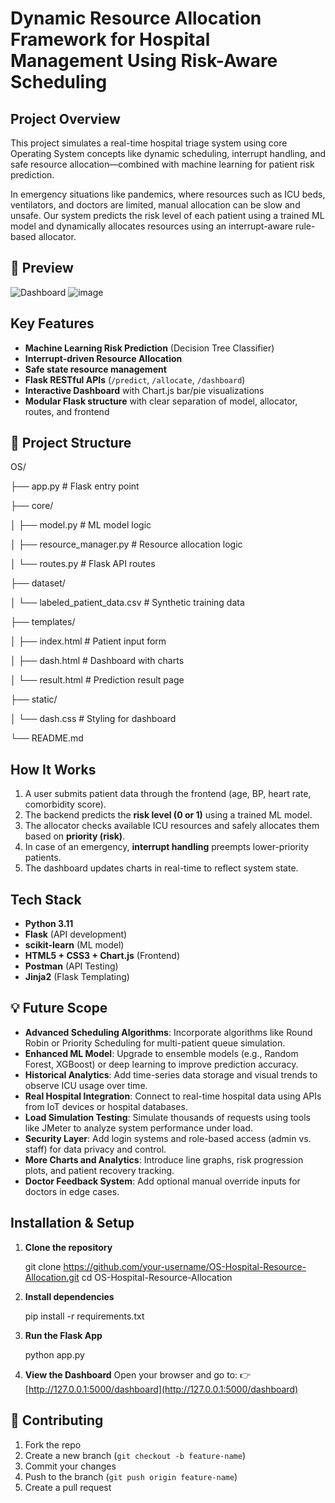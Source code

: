 # Dynamic Resource Allocation Framework for Hospital Management Using Risk-Aware Scheduling


## Project Overview

This project simulates a real-time hospital triage system using core Operating System concepts like dynamic scheduling, interrupt handling, and safe resource allocation—combined with machine learning for patient risk prediction.

In emergency situations like pandemics, where resources such as ICU beds, ventilators, and doctors are limited, manual allocation can be slow and unsafe. Our system predicts the risk level of each patient using a trained ML model and dynamically allocates resources using an interrupt-aware rule-based allocator.

## 📸 Preview
![Dashboard](https://github.com/user-attachments/assets/f50ac36d-1115-445d-93f5-66e9c55e5bcd)
![image](https://github.com/user-attachments/assets/70241c1a-0b5e-49d1-8c73-d9c4f3ac5075)


## Key Features

- **Machine Learning Risk Prediction** (Decision Tree Classifier)
- **Interrupt-driven Resource Allocation**
- **Safe state resource management**
- **Flask RESTful APIs** (`/predict`, `/allocate`, `/dashboard`)
- **Interactive Dashboard** with Chart.js bar/pie visualizations
- **Modular Flask structure** with clear separation of model, allocator, routes, and frontend


## 📁 Project Structure

OS/

├── app.py # Flask entry point

├── core/

│ ├── model.py # ML model logic

│ ├── resource_manager.py # Resource allocation logic

│ └── routes.py # Flask API routes

├── dataset/

│ └── labeled_patient_data.csv # Synthetic training data

├── templates/

│ ├── index.html # Patient input form

│ ├── dash.html # Dashboard with charts

│ └── result.html # Prediction result page

├── static/

│ └── dash.css # Styling for dashboard

└── README.md


## How It Works

1. A user submits patient data through the frontend (age, BP, heart rate, comorbidity score).
2. The backend predicts the **risk level (0 or 1)** using a trained ML model.
3. The allocator checks available ICU resources and safely allocates them based on **priority (risk)**.
4. In case of an emergency, **interrupt handling** preempts lower-priority patients.
5. The dashboard updates charts in real-time to reflect system state.


## Tech Stack

- **Python 3.11**
- **Flask** (API development)
- **scikit-learn** (ML model)
- **HTML5 + CSS3 + Chart.js** (Frontend)
- **Postman** (API Testing)
- **Jinja2** (Flask Templating)


## 💡 Future Scope

- **Advanced Scheduling Algorithms**: Incorporate algorithms like Round Robin or Priority Scheduling for multi-patient queue simulation.
- **Enhanced ML Model**: Upgrade to ensemble models (e.g., Random Forest, XGBoost) or deep learning to improve prediction accuracy.
- **Historical Analytics**: Add time-series data storage and visual trends to observe ICU usage over time.
- **Real Hospital Integration**: Connect to real-time hospital data using APIs from IoT devices or hospital databases.
- **Load Simulation Testing**: Simulate thousands of requests using tools like JMeter to analyze system performance under load.
- **Security Layer**: Add login systems and role-based access (admin vs. staff) for data privacy and control.
- **More Charts and Analytics**: Introduce line graphs, risk progression plots, and patient recovery tracking.
- **Doctor Feedback System**: Add optional manual override inputs for doctors in edge cases.

## Installation & Setup

1. **Clone the repository**

   git clone https://github.com/your-username/OS-Hospital-Resource-Allocation.git
   cd OS-Hospital-Resource-Allocation
   
2. **Install dependencies**

   pip install -r requirements.txt

3. **Run the Flask App**

   python app.py

4. **View the Dashboard**
   Open your browser and go to:
   👉 [http://127.0.0.1:5000/dashboard](http://127.0.0.1:5000/dashboard)

## 🤝 Contributing

1. Fork the repo
2. Create a new branch (`git checkout -b feature-name`)
3. Commit your changes
4. Push to the branch (`git push origin feature-name`)
5. Create a pull request

